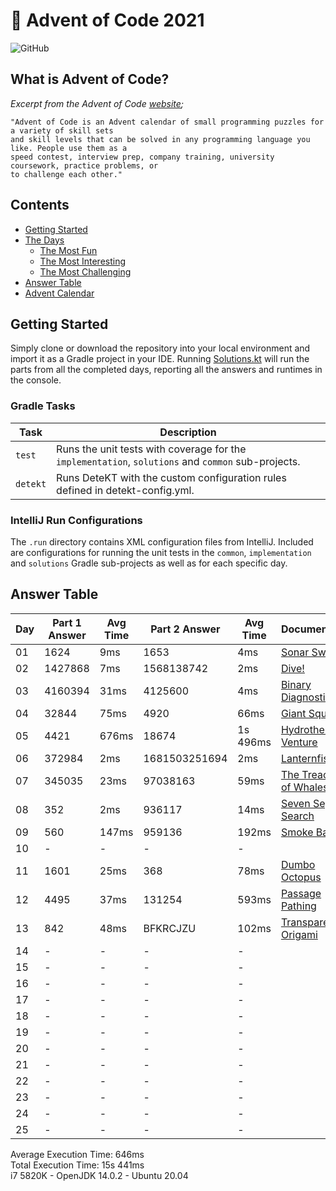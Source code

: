 # :christmas_tree: Advent of Code 2021

![GitHub](https://img.shields.io/badge/stars-02%2F50-yellow)

## What is Advent of Code?

_Excerpt from the Advent of Code [website](https://adventofcode.com/2020/about);_

    "Advent of Code is an Advent calendar of small programming puzzles for a variety of skill sets
    and skill levels that can be solved in any programming language you like. People use them as a
    speed contest, interview prep, company training, university coursework, practice problems, or
    to challenge each other."

## Contents
* [Getting Started](#getting-started)
* [The Days](#the-days)
    * [The Most Fun](#the-most-fun)
    * [The Most Interesting](#the-most-interesting)
    * [The Most Challenging](#the-most-challenging)
* [Answer Table](#answer-table)
* [Advent Calendar](#advent-calendar)

## Getting Started
Simply clone or download the repository into your local environment and import it as a Gradle project in your IDE.
Running [Solutions.kt](https://git.io/JII6v) will run the parts from all the completed days, reporting all the
answers and runtimes in the console.

### Gradle Tasks
| Task      | Description                                                                                        |
|-----------|----------------------------------------------------------------------------------------------------|
| `test`    | Runs the unit tests with coverage for the `implementation`, `solutions` and `common` sub-projects. |
| `detekt`  | Runs DeteKT with the custom configuration rules defined in detekt-config.yml.                      |

### IntelliJ Run Configurations
The `.run` directory contains XML configuration files from IntelliJ. Included are configurations for running the unit
tests in the `common`, `implementation` and `solutions` Gradle sub-projects as well as for each specific day.

## Answer Table

| Day | Part 1 Answer | Avg Time | Part 2 Answer | Avg Time | Documentation                           |
|-----|---------------|----------|---------------|----------|-----------------------------------------|
| 01  | 1624          | 9ms      | 1653          | 4ms      | [Sonar Sweep](docs/DAY1.MD)             |
| 02  | 1427868       | 7ms      | 1568138742    | 2ms      | [Dive!](docs/DAY2.MD)                   |
| 03  | 4160394       | 31ms     | 4125600       | 4ms      | [Binary Diagnostic](docs/DAY3.MD)       |
| 04  | 32844         | 75ms     | 4920          | 66ms     | [Giant Squid](docs/DAY4.MD)             |
| 05  | 4421          | 676ms    | 18674         | 1s 496ms | [Hydrothermal Venture](docs/DAY5.MD)    |
| 06  | 372984        | 2ms      | 1681503251694 | 2ms      | [Lanternfish](docs/DAY6.MD)             |
| 07  | 345035        | 23ms     | 97038163      | 59ms     | [The Treachery of Whales](docs/DAY7.MD) |
| 08  | 352           | 2ms      | 936117        | 14ms     | [Seven Segment Search](docs/DAY8.MD)    |
| 09  | 560           | 147ms    | 959136        | 192ms    | [Smoke Basin](docs/DAY9.MD)             |
| 10  | -             | -        | -             | -        | [](docs/DAY10.MD)                       |
| 11  | 1601          | 25ms     | 368           | 78ms     | [Dumbo Octopus](docs/DAY11.MD)          |
| 12  | 4495          | 37ms     | 131254        | 593ms    | [Passage Pathing](docs/DAY12.MD)        |
| 13  | 842           | 48ms     | BFKRCJZU      | 102ms    | [Transparent Origami](docs/DAY13.MD)    |
| 14  | -             | -        | -             | -        | [](docs/DAY14.MD)                       |
| 15  | -             | -        | -             | -        | [](docs/DAY15.MD)                       |
| 16  | -             | -        | -             | -        | [](docs/DAY16.MD)                       |
| 17  | -             | -        | -             | -        | [](docs/DAY17.MD)                       |
| 18  | -             | -        | -             | -        | [](docs/DAY18.MD)                       |
| 19  | -             | -        | -             | -        | [](docs/DAY19.MD)                       |
| 20  | -             | -        | -             | -        | [](docs/DAY20.MD)                       |
| 21  | -             | -        | -             | -        | [](docs/DAY21.MD)                       |
| 22  | -             | -        | -             | -        | [](docs/DAY22.MD)                       |
| 23  | -             | -        | -             | -        | [](docs/DAY23.MD)                       |
| 24  | -             | -        | -             | -        | [](docs/DAY24.MD)                       |
| 25  | -             | -        | -             | -        | [](docs/DAY25.MD)                       |

Average Execution Time: 646ms \
Total Execution Time: 15s 441ms \
i7 5820K - OpenJDK 14.0.2 - Ubuntu 20.04
